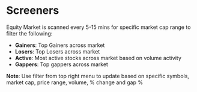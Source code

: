 # **Screeners**

Equity Market is scanned every 5-15 mins for specific market cap range to filter the following:
  
- **Gainers**: Top Gainers across market
- **Losers**: Top Losers across market 
- **Active**: Most active stocks across market based on volume activity
- **Gappers**: Top gappers across market

**Note**: Use filter from top right menu to update based on specific symbols, market cap, price range, volume, % change and gap %
